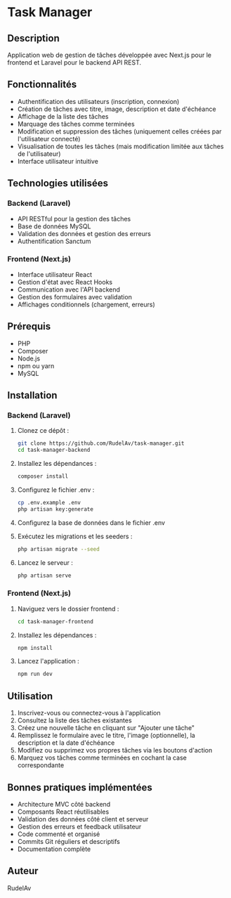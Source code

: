 # Task Manager

## Description
Application web de gestion de tâches développée avec Next.js pour le frontend et Laravel pour le backend API REST. 

## Fonctionnalités
- Authentification des utilisateurs (inscription, connexion)
- Création de tâches avec titre, image, description et date d'échéance
- Affichage de la liste des tâches
- Marquage des tâches comme terminées
- Modification et suppression des tâches (uniquement celles créées par l'utilisateur connecté)
- Visualisation de toutes les tâches (mais modification limitée aux tâches de l'utilisateur)
- Interface utilisateur intuitive

## Technologies utilisées
### Backend (Laravel)
- API RESTful pour la gestion des tâches
- Base de données MySQL
- Validation des données et gestion des erreurs
- Authentification Sanctum

### Frontend (Next.js)
- Interface utilisateur React
- Gestion d'état avec React Hooks
- Communication avec l'API backend
- Gestion des formulaires avec validation
- Affichages conditionnels (chargement, erreurs)

## Prérequis
- PHP 
- Composer
- Node.js
- npm ou yarn
- MySQL

## Installation

### Backend (Laravel)
1. Clonez ce dépôt :
   ```bash
   git clone https://github.com/RudelAv/task-manager.git
   cd task-manager-backend
   ```

2. Installez les dépendances :
   ```bash
   composer install
   ```

3. Configurez le fichier .env :
   ```bash
   cp .env.example .env
   php artisan key:generate
   ```

4. Configurez la base de données dans le fichier .env

5. Exécutez les migrations et les seeders :
   ```bash
   php artisan migrate --seed
   ```

6. Lancez le serveur :
   ```bash
   php artisan serve
   ```

### Frontend (Next.js)
1. Naviguez vers le dossier frontend :
   ```bash
   cd task-manager-frontend
   ```

2. Installez les dépendances :
   ```bash
   npm install
   ```
3. Lancez l'application :
   ```bash
   npm run dev
   ```


## Utilisation
1. Inscrivez-vous ou connectez-vous à l'application
2. Consultez la liste des tâches existantes
3. Créez une nouvelle tâche en cliquant sur "Ajouter une tâche"
4. Remplissez le formulaire avec le titre, l'image (optionnelle), la description et la date d'échéance
5. Modifiez ou supprimez vos propres tâches via les boutons d'action
6. Marquez vos tâches comme terminées en cochant la case correspondante


## Bonnes pratiques implémentées
- Architecture MVC côté backend
- Composants React réutilisables
- Validation des données côté client et serveur
- Gestion des erreurs et feedback utilisateur
- Code commenté et organisé
- Commits Git réguliers et descriptifs
- Documentation complète

## Auteur
RudelAv
